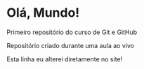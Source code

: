 # Olá, Mundo!
 Primeiro repositório do curso de Git e GitHub

Repositório criado durante uma aula ao vivo

Esta linha eu alterei diretamente no site!
